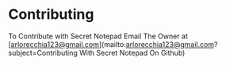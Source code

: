 # Contributing
To Contribute with Secret Notepad Email The Owner at
[arlorecchia123@gmail.com](mailto:arlorecchia123@gmail.com?subject=Contributing With Secret Notepad On Github)

